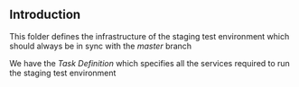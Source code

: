 ## Introduction

This folder defines the infrastructure of the staging test environment which should always be in sync with the _master_ branch

We have the _Task Definition_ which specifies all the services required to run the staging test environment
